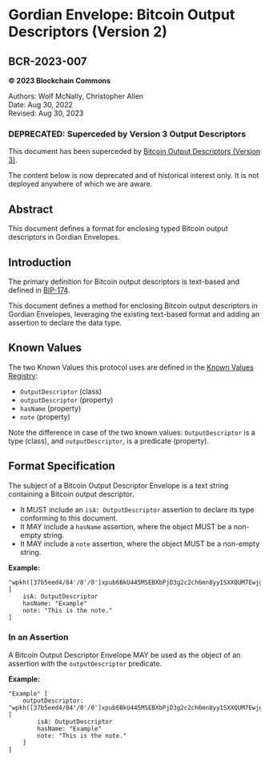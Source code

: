 # Gordian Envelope: Bitcoin Output Descriptors (Version 2)

## BCR-2023-007

**© 2023 Blockchain Commons**

Authors: Wolf McNally, Christopher Allen<br/>
Date: Aug 30, 2022<br/>
Revised: Aug 30, 2023

### DEPRECATED: Superceded by Version 3 Output Descriptors

This document has been superceded by [Bitcoin Output Descriptors (Version 3)](bcr-2023-010-output-descriptor.md).

The content below is now deprecated and of historical interest only. It is not deployed anywhere of which we are aware.

## Abstract

This document defines a format for enclosing typed Bitcoin output descriptors in Gordian Envelopes.

## Introduction

The primary definition for Bitcoin output descriptors is text-based and defined in [BIP-174](https://github.com/bitcoin/bitcoin/blob/master/doc/descriptors.md).

This document defines a method for enclosing Bitcoin output descriptors in Gordian Envelopes, leveraging the existing text-based format and adding an assertion to declare the data type.

## Known Values

The two Known Values this protocol uses are defined in the [Known Values Registry](bcr-2023-002-known-value.md#appendix-a-registry):

* `OutputDescriptor` (class)
* `outputDescriptor` (property)
* `hasName` (property)
* `note` (property)

Note the difference in case of the two known values: `OutputDescriptor` is a type (class), and `outputDescriptor`, is a predicate (property).

## Format Specification

The subject of a Bitcoin Output Descriptor Envelope is a text string containing a Bitcoin output descriptor.

* It MUST include an `isA: OutputDescriptor` assertion to declare its type conforming to this document.
* It MAY include a `hasName` assertion, where the object MUST be a non-empty string.
* It MAY include a `note` assertion, where the object MUST be a non-empty string.

**Example:**

```
"wpkh([37b5eed4/84'/0'/0']xpub6BkU445MSEBXbPjD3g2c2ch6mn8yy1SXXQUM7EwjgYiq6Wt1NDwDZ45npqWcV8uQC5oi2gHuVukoCoZZyT4HKq8EpotPMqGqxdZRuapCQ23/<0;1>/*)" [
    isA: OutputDescriptor
    hasName: "Example"
    note: "This is the note."
]
```

### In an Assertion

A Bitcoin Output Descriptor Envelope MAY be used as the object of an assertion with the `outputDescriptor` predicate.

**Example:**

```
"Example" [
    outputDescriptor: "wpkh([37b5eed4/84'/0'/0']xpub6BkU445MSEBXbPjD3g2c2ch6mn8yy1SXXQUM7EwjgYiq6Wt1NDwDZ45npqWcV8uQC5oi2gHuVukoCoZZyT4HKq8EpotPMqGqxdZRuapCQ23/<0;1>/*)" [
        isA: OutputDescriptor
        hasName: "Example"
        note: "This is the note."
    ]
]
```
